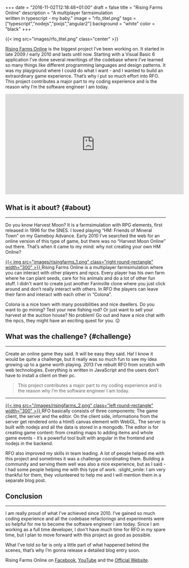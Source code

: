 +++
date = "2016-11-02T12:18:48+01:00"
draft = false
title = "Rising Farms Online"
description = "A multiplayer farmsimulation <br/> written in typescript - my baby."
image = "rfo_titel.png"
tags = ["typescript","nodejs","pixijs","angular2"]
background = "white"
color = "black"
+++

<p>
    {{< img src="images/rfo_titel.png" class="center" >}}
</p>

[Rising Farms Online](http://rising.farm/play) is the biggest project I’ve been working on. It started in late 2009 / early 2010 and lasts until now. Starting with a Visual Basic 6 application I’ve done several rewritings of the codebase where I’ve learned so many things like different programming languages and design patterns. It was my playground where I could do what I want - and I wanted to build an extraordinary game experience. That’s why i put so much effort into <span class="tooltip" title="Rising Farms Online">RFO</span>. This project contributes a major part to my coding experience and is the reason why I’m the software engineer I am today. 

<p style="text-align:center">
    <iframe width="560" height="315" src="https://www.youtube.com/embed/aB1j0G4NdMg?rel=0&amp;showinfo=0" frameborder="0" allowfullscreen></iframe>
</p>

## What is it about?  {#about}
---

Do you know Harvest Moon? It is a farmsimulation with RPG elements, first released in 1996 for the SNES. I loved playing “HM: Friends of Mineral Town” on my Gameboy Advance. Early 2010 I’ve searched the web for an online version of this type of game, but there was no “Harvest Moon Online” out there. That’s when it came to my mind: why not creating your own <span class="tooltip" title="Harvest Moon">HM</span> Online?

<a class="image-link" href="../../images/risingfarms_1.png" title="Login Screen">
    {{< img src="images/risingfarms_1.png" class="right round-rectangle" width="300" >}}
</a>
Rising Farms Online is a multiplayer farmsimulation where you can interact with other players and npcs. Every player has his own farm where he can plant seeds, care for his animals and do a lot of other fun stuff. I didn't want to create just another Farmville clone where you just click around and don’t really interact with others. In RFO the players can leave their farm and interact with each other in “Colona”. 

Colona is a nice town with many possibilities and nice dwellers. Do you want to go mining? Test your new fishing rod? Or just want to sell your harvest at the auction house? No problem! Go out and have a nice chat with the npcs, they might have an exciting quest for you. :wink: 

## What was the challenge? {#challenge}
---

Create an online game they said. It will be easy they said. Ha! I know it would be quite a challenge, but it really was so much fun to see my idea growing up to a game worth playing. 2013 I’ve rebuilt RFO from scratch with web technologies. Everything is written in JavaScript and the users don’t have to install a client on their pc. 

> This project contributes a major part to my coding experience and is the reason why I’m the software engineer I am today.

---

<a class="image-link" href="/images/risingfarms_2.png" title="Map Editor">
    {{< img src="/images/risingfarms_2.png" class="left round-rectangle" width="300" >}}
</a>
RFO basically consists of three components: The game client, the server and the editor. On the client side, informations from the server get rendered onto a html5 canvas element with WebGL. The server is built with nodejs and all the data is stored in a mongodb. The editor is for creating game content: from creating maps to adding items and whole game events - it’s a powerful tool built with angular in the frontend and nodejs in the backend. 

RFO also improved my skills in team leading. A lot of people helped me with this project and sometimes it was a challenge coordinating them. Building a community and serving them well was also a nice experience, but as I said - I had some people helping me with this type of work. :slight_smile:  I am very thankful for them, they volunteered to help me and I will mention them in a separate blog post. 

## Conclusion
---

I am really proud of what I’ve achieved since 2010. I’ve gained so much coding experience and all the codebase refactorings and experiments were so helpful for me to become the software engineer I am today. Since I am working as a full time developer, I don't have much time for RFO in my spare time, but I plan to move forward with this project as good as possible. 

What I’ve told so far is only a little part of what happened behind the scenes, that’s why I’m gonna release a detailed blog entry soon.

Rising Farms Online on [<i class="fa fa-facebook"></i> Facebook](https://www.facebook.com/risingfarmsonline/), [<i class="fa fa-youtube"></i> YouTube](https://www.youtube.com/risingfarmsonline/) and the [<i class="fa fa-globe"></i> Official Website](http://www.risingfarms-online.com/).